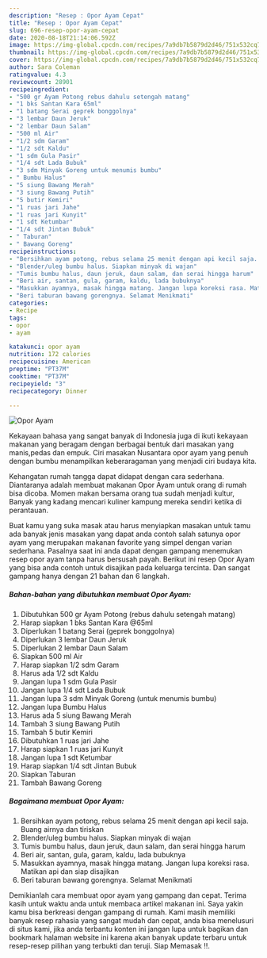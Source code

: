 ```yaml
---
description: "Resep : Opor Ayam Cepat"
title: "Resep : Opor Ayam Cepat"
slug: 696-resep-opor-ayam-cepat
date: 2020-08-18T21:14:06.592Z
image: https://img-global.cpcdn.com/recipes/7a9db7b5879d2d46/751x532cq70/opor-ayam-foto-resep-utama.jpg
thumbnail: https://img-global.cpcdn.com/recipes/7a9db7b5879d2d46/751x532cq70/opor-ayam-foto-resep-utama.jpg
cover: https://img-global.cpcdn.com/recipes/7a9db7b5879d2d46/751x532cq70/opor-ayam-foto-resep-utama.jpg
author: Sara Coleman
ratingvalue: 4.3
reviewcount: 28901
recipeingredient:
- "500 gr Ayam Potong rebus dahulu setengah matang"
- "1 bks Santan Kara 65ml"
- "1 batang Serai geprek bonggolnya"
- "3 lembar Daun Jeruk"
- "2 lembar Daun Salam"
- "500 ml Air"
- "1/2 sdm Garam"
- "1/2 sdt Kaldu"
- "1 sdm Gula Pasir"
- "1/4 sdt Lada Bubuk"
- "3 sdm Minyak Goreng untuk menumis bumbu"
- " Bumbu Halus"
- "5 siung Bawang Merah"
- "3 siung Bawang Putih"
- "5 butir Kemiri"
- "1 ruas jari Jahe"
- "1 ruas jari Kunyit"
- "1 sdt Ketumbar"
- "1/4 sdt Jintan Bubuk"
- " Taburan"
- " Bawang Goreng"
recipeinstructions:
- "Bersihkan ayam potong, rebus selama 25 menit dengan api kecil saja. Buang airnya dan tiriskan"
- "Blender/uleg bumbu halus. Siapkan minyak di wajan"
- "Tumis bumbu halus, daun jeruk, daun salam, dan serai hingga harum"
- "Beri air, santan, gula, garam, kaldu, lada bubuknya"
- "Masukkan ayamnya, masak hingga matang. Jangan lupa koreksi rasa. Matikan api dan siap disajikan"
- "Beri taburan bawang gorengnya. Selamat Menikmati"
categories:
- Recipe
tags:
- opor
- ayam

katakunci: opor ayam 
nutrition: 172 calories
recipecuisine: American
preptime: "PT37M"
cooktime: "PT37M"
recipeyield: "3"
recipecategory: Dinner

---
```



![Opor Ayam](https://img-global.cpcdn.com/recipes/7a9db7b5879d2d46/751x532cq70/opor-ayam-foto-resep-utama.jpg)

Kekayaan bahasa yang sangat banyak di Indonesia juga di ikuti kekayaan makanan yang beragam dengan berbagai bentuk dari masakan yang manis,pedas dan empuk. Ciri masakan Nusantara opor ayam yang penuh dengan bumbu menampilkan keberaragaman yang menjadi ciri budaya kita.


Kehangatan rumah tangga dapat didapat dengan cara sederhana. Diantaranya adalah membuat makanan Opor Ayam untuk orang di rumah bisa dicoba. Momen makan bersama orang tua sudah menjadi kultur, Banyak yang kadang mencari kuliner kampung mereka sendiri ketika di perantauan.



Buat kamu yang suka masak atau harus menyiapkan masakan untuk tamu ada banyak jenis masakan yang dapat anda contoh salah satunya opor ayam yang merupakan makanan favorite yang simpel dengan varian sederhana. Pasalnya saat ini anda dapat dengan gampang menemukan resep opor ayam tanpa harus bersusah payah.
Berikut ini resep Opor Ayam yang bisa anda contoh untuk disajikan pada keluarga tercinta. Dan sangat gampang hanya dengan 21 bahan dan 6 langkah.


<!--inarticleads1-->

##### Bahan-bahan yang dibutuhkan membuat Opor Ayam:

1. Dibutuhkan 500 gr Ayam Potong (rebus dahulu setengah matang)
1. Harap siapkan 1 bks Santan Kara @65ml
1. Diperlukan 1 batang Serai (geprek bonggolnya)
1. Diperlukan 3 lembar Daun Jeruk
1. Diperlukan 2 lembar Daun Salam
1. Siapkan 500 ml Air
1. Harap siapkan 1/2 sdm Garam
1. Harus ada 1/2 sdt Kaldu
1. Jangan lupa 1 sdm Gula Pasir
1. Jangan lupa 1/4 sdt Lada Bubuk
1. Jangan lupa 3 sdm Minyak Goreng (untuk menumis bumbu)
1. Jangan lupa  Bumbu Halus
1. Harus ada 5 siung Bawang Merah
1. Tambah 3 siung Bawang Putih
1. Tambah 5 butir Kemiri
1. Dibutuhkan 1 ruas jari Jahe
1. Harap siapkan 1 ruas jari Kunyit
1. Jangan lupa 1 sdt Ketumbar
1. Harap siapkan 1/4 sdt Jintan Bubuk
1. Siapkan  Taburan
1. Tambah  Bawang Goreng




<!--inarticleads2-->

##### Bagaimana membuat  Opor Ayam:

1. Bersihkan ayam potong, rebus selama 25 menit dengan api kecil saja. Buang airnya dan tiriskan
1. Blender/uleg bumbu halus. Siapkan minyak di wajan
1. Tumis bumbu halus, daun jeruk, daun salam, dan serai hingga harum
1. Beri air, santan, gula, garam, kaldu, lada bubuknya
1. Masukkan ayamnya, masak hingga matang. Jangan lupa koreksi rasa. Matikan api dan siap disajikan
1. Beri taburan bawang gorengnya. Selamat Menikmati




Demikianlah cara membuat opor ayam yang gampang dan cepat. Terima kasih untuk waktu anda untuk membaca artikel makanan ini. Saya yakin kamu bisa berkreasi dengan gampang di rumah. Kami masih memiliki banyak resep rahasia yang sangat mudah dan cepat, anda bisa menelusuri di situs kami, jika anda terbantu konten ini jangan lupa untuk bagikan dan bookmark halaman website ini karena akan banyak update terbaru untuk resep-resep pilihan yang terbukti dan teruji. Siap Memasak !!. 
